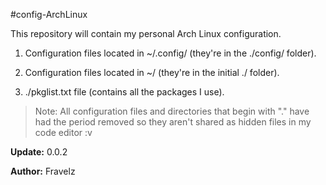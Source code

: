 #config-ArchLinux

This repository will contain my personal Arch Linux configuration.

1. Configuration files located in ~/.config/ (they're in the ./config/ folder).

2. Configuration files located in ~/ (they're in the initial ./ folder).

3. ./pkglist.txt file (contains all the packages I use).

> Note: All configuration files and directories that begin with "." have had the period removed so they aren't shared as hidden files in my code editor :v

**Update:** 0.0.2

**Author:** Fravelz
